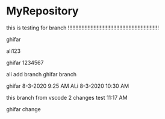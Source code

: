 # MyRepository


this is testing for branch !!!!!!!!!!!!!!!!!!!!!!!!!!!!!!!!!!!!!!!!!!!!!!!!!!!!!!!!!!!!

ghifar

ali123

ghifar 1234567

ali add branch
ghifar branch

ghifar 8-3-2020 9:25 AM
ALi 8-3-2020 10:30 AM

this branch from vscode 
2 changes
test 11:17 AM

ghifar change